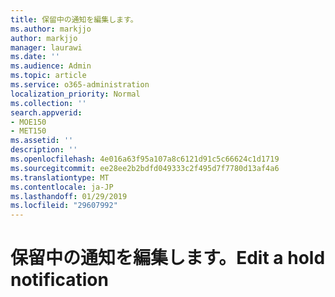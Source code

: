 ```yaml
---
title: 保留中の通知を編集します。
ms.author: markjjo
author: markjjo
manager: laurawi
ms.date: ''
ms.audience: Admin
ms.topic: article
ms.service: o365-administration
localization_priority: Normal
ms.collection: ''
search.appverid:
- MOE150
- MET150
ms.assetid: ''
description: ''
ms.openlocfilehash: 4e016a63f95a107a8c6121d91c5c66624c1d1719
ms.sourcegitcommit: ee28ee2b2bdfd049333c2f495d7f7780d13af4a6
ms.translationtype: MT
ms.contentlocale: ja-JP
ms.lasthandoff: 01/29/2019
ms.locfileid: "29607992"
---
```

# <a name="edit-a-hold-notification"></a><span data-ttu-id="aa95d-102">保留中の通知を編集します。</span><span class="sxs-lookup"><span data-stu-id="aa95d-102">Edit a hold notification</span></span>

